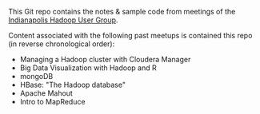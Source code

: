 This Git repo contains the notes & sample code from meetings of the [Indianapolis Hadoop User Group](http://www.meetup.com/IndyHUG/).

Content associated with the following past meetups is contained this repo (in reverse chronological order):

* Managing a Hadoop cluster with Cloudera Manager
* Big Data Visualization with Hadoop and R
* mongoDB
* HBase: "The Hadoop database"
* Apache Mahout
* Intro to MapReduce